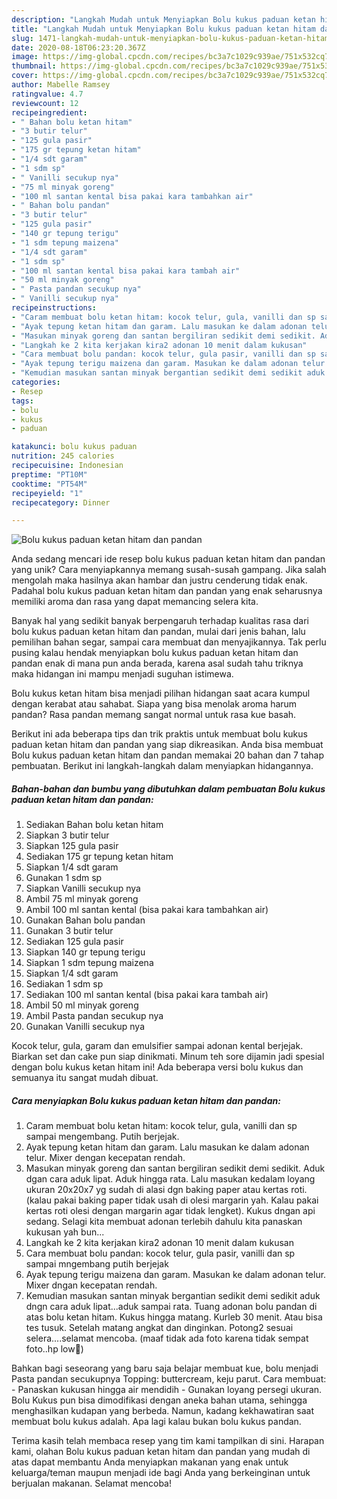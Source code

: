 ```yaml
---
description: "Langkah Mudah untuk Menyiapkan Bolu kukus paduan ketan hitam dan pandan, Bikin Ngiler"
title: "Langkah Mudah untuk Menyiapkan Bolu kukus paduan ketan hitam dan pandan, Bikin Ngiler"
slug: 1471-langkah-mudah-untuk-menyiapkan-bolu-kukus-paduan-ketan-hitam-dan-pandan-bikin-ngiler
date: 2020-08-18T06:23:20.367Z
image: https://img-global.cpcdn.com/recipes/bc3a7c1029c939ae/751x532cq70/bolu-kukus-paduan-ketan-hitam-dan-pandan-foto-resep-utama.jpg
thumbnail: https://img-global.cpcdn.com/recipes/bc3a7c1029c939ae/751x532cq70/bolu-kukus-paduan-ketan-hitam-dan-pandan-foto-resep-utama.jpg
cover: https://img-global.cpcdn.com/recipes/bc3a7c1029c939ae/751x532cq70/bolu-kukus-paduan-ketan-hitam-dan-pandan-foto-resep-utama.jpg
author: Mabelle Ramsey
ratingvalue: 4.7
reviewcount: 12
recipeingredient:
- " Bahan bolu ketan hitam"
- "3 butir telur"
- "125 gula pasir"
- "175 gr tepung ketan hitam"
- "1/4 sdt garam"
- "1 sdm sp"
- " Vanilli secukup nya"
- "75 ml minyak goreng"
- "100 ml santan kental bisa pakai kara tambahkan air"
- " Bahan bolu pandan"
- "3 butir telur"
- "125 gula pasir"
- "140 gr tepung terigu"
- "1 sdm tepung maizena"
- "1/4 sdt garam"
- "1 sdm sp"
- "100 ml santan kental bisa pakai kara tambah air"
- "50 ml minyak goreng"
- " Pasta pandan secukup nya"
- " Vanilli secukup nya"
recipeinstructions:
- "Caram membuat bolu ketan hitam: kocok telur, gula, vanilli dan sp sampai mengembang. Putih berjejak."
- "Ayak tepung ketan hitam dan garam. Lalu masukan ke dalam adonan telur. Mixer dengan kecepatan rendah."
- "Masukan minyak goreng dan santan bergiliran sedikit demi sedikit. Aduk dgan cara aduk lipat. Aduk hingga rata. Lalu masukan kedalam loyang ukuran 20x20x7 yg sudah di alasi dgn baking paper atau kertas roti. (kalau pakai baking paper tidak usah di olesi margarin yah. Kalau pakai kertas roti olesi dengan margarin agar tidak lengket). Kukus dngan api sedang. Selagi kita membuat adonan terlebih dahulu kita panaskan kukusan yah bun..."
- "Langkah ke 2 kita kerjakan kira2 adonan 10 menit dalam kukusan"
- "Cara membuat bolu pandan: kocok telur, gula pasir, vanilli dan sp sampai mngembang putih berjejak"
- "Ayak tepung terigu maizena dan garam. Masukan ke dalam adonan telur. Mixer dngan kecepatan rendah."
- "Kemudian masukan santan minyak bergantian sedikit demi sedikit aduk dngn cara aduk lipat...aduk sampai rata. Tuang adonan bolu pandan di atas bolu ketan hitam. Kukus hingga matang. Kurleb 30 menit. Atau bisa tes tusuk. Setelah matang angkat dan dinginkan. Potong2 sesuai selera....selamat mencoba. (maaf tidak ada foto karena tidak sempat foto..hp low🙏)"
categories:
- Resep
tags:
- bolu
- kukus
- paduan

katakunci: bolu kukus paduan 
nutrition: 245 calories
recipecuisine: Indonesian
preptime: "PT10M"
cooktime: "PT54M"
recipeyield: "1"
recipecategory: Dinner

---
```



![Bolu kukus paduan ketan hitam dan pandan](https://img-global.cpcdn.com/recipes/bc3a7c1029c939ae/751x532cq70/bolu-kukus-paduan-ketan-hitam-dan-pandan-foto-resep-utama.jpg)

Anda sedang mencari ide resep bolu kukus paduan ketan hitam dan pandan yang unik? Cara menyiapkannya memang susah-susah gampang. Jika salah mengolah maka hasilnya akan hambar dan justru cenderung tidak enak. Padahal bolu kukus paduan ketan hitam dan pandan yang enak seharusnya memiliki aroma dan rasa yang dapat memancing selera kita.

Banyak hal yang sedikit banyak berpengaruh terhadap kualitas rasa dari bolu kukus paduan ketan hitam dan pandan, mulai dari jenis bahan, lalu pemilihan bahan segar, sampai cara membuat dan menyajikannya. Tak perlu pusing kalau hendak menyiapkan bolu kukus paduan ketan hitam dan pandan enak di mana pun anda berada, karena asal sudah tahu triknya maka hidangan ini mampu menjadi suguhan istimewa.

Bolu kukus ketan hitam bisa menjadi pilihan hidangan saat acara kumpul dengan kerabat atau sahabat. Siapa yang bisa menolak aroma harum pandan? Rasa pandan memang sangat normal untuk rasa kue basah.


Berikut ini ada beberapa tips dan trik praktis untuk membuat bolu kukus paduan ketan hitam dan pandan yang siap dikreasikan. Anda bisa membuat Bolu kukus paduan ketan hitam dan pandan memakai 20 bahan dan 7 tahap pembuatan. Berikut ini langkah-langkah dalam menyiapkan hidangannya.

<!--inarticleads1-->

##### Bahan-bahan dan bumbu yang dibutuhkan dalam pembuatan Bolu kukus paduan ketan hitam dan pandan:

1. Sediakan  Bahan bolu ketan hitam
1. Siapkan 3 butir telur
1. Siapkan 125 gula pasir
1. Sediakan 175 gr tepung ketan hitam
1. Siapkan 1/4 sdt garam
1. Gunakan 1 sdm sp
1. Siapkan  Vanilli secukup nya
1. Ambil 75 ml minyak goreng
1. Ambil 100 ml santan kental (bisa pakai kara tambahkan air)
1. Gunakan  Bahan bolu pandan
1. Gunakan 3 butir telur
1. Sediakan 125 gula pasir
1. Siapkan 140 gr tepung terigu
1. Siapkan 1 sdm tepung maizena
1. Siapkan 1/4 sdt garam
1. Sediakan 1 sdm sp
1. Sediakan 100 ml santan kental (bisa pakai kara tambah air)
1. Ambil 50 ml minyak goreng
1. Ambil  Pasta pandan secukup nya
1. Gunakan  Vanilli secukup nya


Kocok telur, gula, garam dan emulsifier sampai adonan kental berjejak. Biarkan set dan cake pun siap dinikmati. Minum teh sore dijamin jadi spesial dengan bolu kukus ketan hitam ini! Ada beberapa versi bolu kukus dan semuanya itu sangat mudah dibuat. 

<!--inarticleads2-->

##### Cara menyiapkan Bolu kukus paduan ketan hitam dan pandan:

1. Caram membuat bolu ketan hitam: kocok telur, gula, vanilli dan sp sampai mengembang. Putih berjejak.
1. Ayak tepung ketan hitam dan garam. Lalu masukan ke dalam adonan telur. Mixer dengan kecepatan rendah.
1. Masukan minyak goreng dan santan bergiliran sedikit demi sedikit. Aduk dgan cara aduk lipat. Aduk hingga rata. Lalu masukan kedalam loyang ukuran 20x20x7 yg sudah di alasi dgn baking paper atau kertas roti. (kalau pakai baking paper tidak usah di olesi margarin yah. Kalau pakai kertas roti olesi dengan margarin agar tidak lengket). Kukus dngan api sedang. Selagi kita membuat adonan terlebih dahulu kita panaskan kukusan yah bun...
1. Langkah ke 2 kita kerjakan kira2 adonan 10 menit dalam kukusan
1. Cara membuat bolu pandan: kocok telur, gula pasir, vanilli dan sp sampai mngembang putih berjejak
1. Ayak tepung terigu maizena dan garam. Masukan ke dalam adonan telur. Mixer dngan kecepatan rendah.
1. Kemudian masukan santan minyak bergantian sedikit demi sedikit aduk dngn cara aduk lipat...aduk sampai rata. Tuang adonan bolu pandan di atas bolu ketan hitam. Kukus hingga matang. Kurleb 30 menit. Atau bisa tes tusuk. Setelah matang angkat dan dinginkan. Potong2 sesuai selera....selamat mencoba. (maaf tidak ada foto karena tidak sempat foto..hp low🙏)


Bahkan bagi seseorang yang baru saja belajar membuat kue, bolu menjadi Pasta pandan secukupnya Topping: buttercream, keju parut. Cara membuat: - Panaskan kukusan hingga air mendidih - Gunakan loyang persegi ukuran. Bolu Kukus pun bisa dimodifikasi dengan aneka bahan utama, sehingga menghasilkan kudapan yang berbeda. Namun, kadang kekhawatiran saat membuat bolu kukus adalah. Apa lagi kalau bukan bolu kukus pandan. 

Terima kasih telah membaca resep yang tim kami tampilkan di sini. Harapan kami, olahan Bolu kukus paduan ketan hitam dan pandan yang mudah di atas dapat membantu Anda menyiapkan makanan yang enak untuk keluarga/teman maupun menjadi ide bagi Anda yang berkeinginan untuk berjualan makanan. Selamat mencoba!
